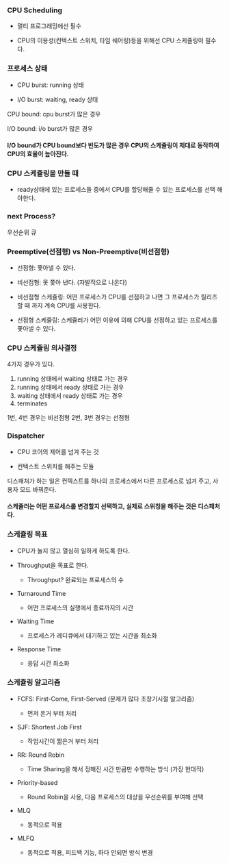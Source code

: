 ### CPU Scheduling
- 멀티 프로그래밍에선 필수

- CPU의 이용성(컨텍스트 스위치, 타임 쉐어링)등을 위해선 CPU 스케쥴링이 필수다.

### 프로세스 상태
- CPU burst: running 상태

- I/O burst: waiting, ready 상태

CPU bound: cpu burst가 많은 경우

I/O bound: i/o burst가 많은 경우

#### I/O bound가 CPU bound보다 빈도가 많은 경우 CPU의 스케쥴링이 제대로 동작하여 CPU의 효율이 높아진다.

### CPU 스케쥴링을 만들 때
- ready상태에 있는 프로세스들 중에서 CPU를 할당해줄 수 있는 프로세스를 선택 해야한다.

### next Process?
우선순위 큐

### Preemptive(선점형) vs Non-Preemptive(비선점형)
- 선점형: 쫓아낼 수 있다.

- 비선점형: 못 쫓아 낸다. (자발적으로 나온다)

- 비선점형 스케쥴링: 어떤 프로세스가 CPU를 선점하고 나면 그 프로세스가 릴리즈 할 때 까지 계속 CPU를 사용한다.

- 선점형 스케줄링: 스케쥴러가 어떤 이유에 의해 CPU를 선점하고 있는 프로세스를 쫓아낼 수 있다.

### CPU 스케쥴링 의사결정
4가지 경우가 있다.

1. running 상태에서 waiting 상태로 가는 경우
2. running 상태에서 ready 상태로 가는 경우
3. waiting 상태에서 ready 상태로 가는 경우
4. terminates

1번, 4번 경우는 비선점형
2번, 3번 경우는 선점형

### Dispatcher
- CPU 코어의 제어를 넘겨 주는 것

- 컨텍스트 스위치를 해주는 모듈

디스패처가 하는 일은 컨텍스트를 하나의 프로세스에서 다른 프로세스로 넘겨 주고, 사용자 모드 바꿔준다.

#### 스케쥴러는 어떤 프로세스를 변경할지 선택하고, 실제로 스위칭을 해주는 것은 디스패처다.

### 스케쥴링 목표

- CPU가 놀지 않고 열심히 일하게 하도록 한다.

- Throughput을 목표로 한다.
    - Throughput? 완료되는 프로세스의 수

- Turnaround Time
    - 어떤 프로세스의 실행에서 종료까지의 시간

- Waiting Time
    - 프로세스가 레디큐에서 대기하고 있는 시간을 최소화

- Response Time
    - 응답 시간 최소화

### 스케쥴링 알고리즘

- FCFS: First-Come, First-Served (문제가 많다 초창기시절 알고리즘)
    - 먼저 온거 부터 처리


- SJF: Shortest Job First
    - 작업시간이 짧은거 부터 처리


- RR: Round Robin
    - Time Sharing을 해서 정해진 시간 만큼만 수행하는 방식 (가장 현대적)


- Priority-based
    - Round Robin을 사용, 다음 프로세스의 대상을 우선순위를 부여해 선택

- MLQ
    - 동적으로 적용

- MLFQ
    - 동적으로 적용, 피드백 기능, 하다 안되면 방식 변경